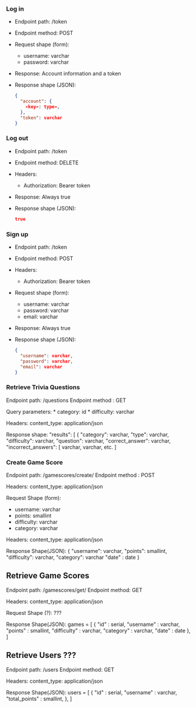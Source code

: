 ### Log in

* Endpoint path: /token
* Endpoint method: POST

* Request shape (form):
  * username: varchar
  * password: varchar

* Response: Account information and a token
* Response shape (JSON):
    ```json
    {
      "account": {
        «key»: type»,
      },
      "token": varchar
    }
    ```

### Log out

* Endpoint path: /token
* Endpoint method: DELETE

* Headers:
  * Authorization: Bearer token

* Response: Always true
* Response shape (JSON):
    ```json
    true
    ```

### Sign up

* Endpoint path: /token
* Endpoint method: POST

* Headers:
  * Authorization: Bearer token

* Request shape (form):
  * username: varchar
  * password: varchar
  * email: varchar

* Response: Always true
* Response shape (JSON):
    ```json
    {
      "username": varchar,
      "password": varchar,
      "email": varchar
    }
    ```

### Retrieve Trivia Questions

Endpoint path: /questions
Endpoint method : GET

Query parameters:
    * category: id
    * difficulty: varchar

Headers:
    content_type: application/json

Response shape:
   "results": [
		{
			"category": varchar,
			"type": varchar,
			"difficulty": varchar,
			"question": varchar,
			"correct_answer": varchar,
			"incorrect_answers": [
				varchar, varchar, etc.
			]

### Create Game Score

Endpoint path: /gamescores/create/
Endpoint method : POST

Headers:
    content_type: application/json

Request Shape (form):
  * username: varchar
  * points: smallint
  * difficulty: varchar
  * category: varchar

Headers:
    content_type: application/json

Response Shape(JSON):
  {
    "username": varchar,
    "points": smallint,
    "difficulty": varchar,
    "category": varchar
    "date" : date
  }

## Retrieve Game Scores

Endpoint path: /gamescores/get/
Endpoint method: GET

Headers:
    content_type: application/json

Request Shape (?):
  ???

Response Shape(JSON):
  games = [
    {
      "id" : serial,
      "username" : varchar,
      "points" : smallint,
      "difficulty" : varchar,
      "category" : varchar,
      "date" : date
    },
  ]

## Retrieve Users ???
Endpoint path: /users
Endpoint method: GET

Headers:
    content_type: application/json

Response Shape(JSON):
  users = [
    {
      "id" : serial,
      "username" : varchar,
      "total_points" : smallint,
    },
  ]
